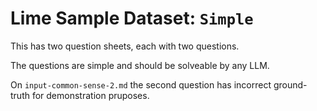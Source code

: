 # Lime Sample Dataset: `Simple` 

This has two question sheets, each with two questions. 

The questions are simple and should be solveable by any LLM.

On `input-common-sense-2.md` the second question has incorrect ground-truth for demonstration pruposes.
